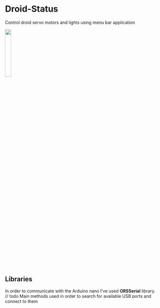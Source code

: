 # Droid-Status

Control droid servo motors and lights using menu bar application

<img align="center" src="https://github.com/ManolescuSebastian/Droid-Status/blob/master/macOS_app/images/Screenshot%202020-05-26%20at%2022.01.44.png" width="20%">

Libraries
-----

In order to communicate with the Arduino nano I've used **ORSSerial** library.
// todo Main methods used in order to search for available USB ports and connect to them


  

